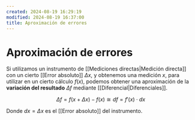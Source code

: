 ```yaml
---
created: 2024-08-19 16:29:19
modified: 2024-08-19 16:37:00
title: Aproximación de errores
---
```


# Aproximación de errores

Si utilizamos un instrumento de [[Mediciones directas|Medición directa]] con un cierto [[Error absoluto]] $\Delta x$, y obtenemos una medición $x$, para utilizar en un cierto cálculo $f(x)$, podemos obtener una aproximación de la **variación del resultado** $\Delta f$ mediante [[Diferencial|Diferenciales]].

$$
\Delta f = f(x + \Delta x) - f(x) \cong df = f'(x) \cdot dx
$$

Donde $dx = \Delta x$ es el [[Error absoluto]] del instrumento.
